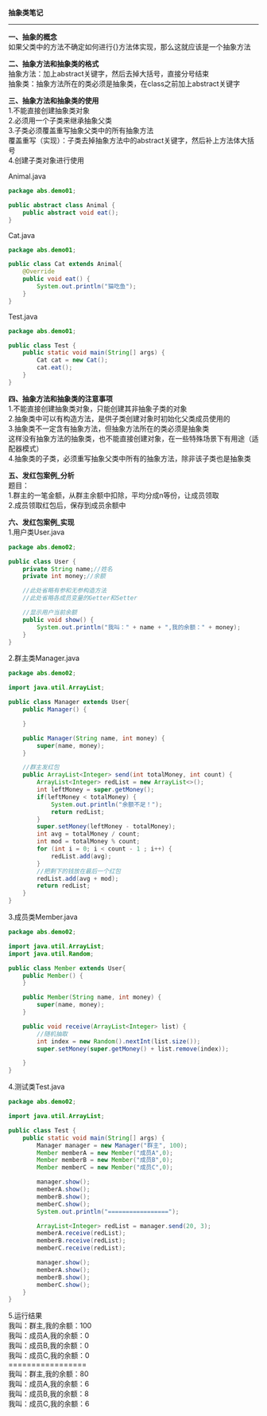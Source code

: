 **抽象类笔记**  

----------


**一、抽象的概念**  
如果父类中的方法不确定如何进行{}方法体实现，那么这就应该是一个抽象方法  

**二、抽象方法和抽象类的格式**  
抽象方法：加上abstract关键字，然后去掉大括号，直接分号结束  
抽象类：抽象方法所在的类必须是抽象类，在class之前加上abstract关键字  

**三、抽象方法和抽象类的使用**  
1.不能直接创建抽象类对象  
2.必须用一个子类来继承抽象父类  
3.子类必须覆盖重写抽象父类中的所有抽象方法  
覆盖重写（实现）：子类去掉抽象方法中的abstract关键字，然后补上方法体大括号  
4.创建子类对象进行使用  

Animal.java  

```java
package abs.demo01;

public abstract class Animal {
    public abstract void eat();
}
```

Cat.java  

```java
package abs.demo01;

public class Cat extends Animal{
    @Override
    public void eat() {
        System.out.println("猫吃鱼");
    }
}
```

Test.java  

```java
package abs.demo01;

public class Test {
    public static void main(String[] args) {
        Cat cat = new Cat();
        cat.eat();
    }
}
```

**四、抽象方法和抽象类的注意事项**  
1.不能直接创建抽象类对象，只能创建其非抽象子类的对象  
2.抽象类中可以有构造方法，是供子类创建对象时初始化父类成员使用的  
3.抽象类不一定含有抽象方法，但抽象方法所在的类必须是抽象类  
这样没有抽象方法的抽象类，也不能直接创建对象，在一些特殊场景下有用途（适配器模式）  
4.抽象类的子类，必须重写抽象父类中所有的抽象方法，除非该子类也是抽象类  

**五、发红包案例_分析**  
题目：  
1.群主的一笔金额，从群主余额中扣除，平均分成n等份，让成员领取  
2.成员领取红包后，保存到成员余额中  

**六、发红包案例_实现**  
1.用户类User.java  

```java
package abs.demo02;

public class User {
    private String name;//姓名
    private int money;//余额

    //此处省略有参和无参构造方法
    //此处省略各成员变量的Getter和Setter

    //显示用户当前余额
    public void show() {
        System.out.println("我叫：" + name + ",我的余额：" + money);
    }
}
```

2.群主类Manager.java  

```java
package abs.demo02;

import java.util.ArrayList;

public class Manager extends User{
    public Manager() {

    }

    public Manager(String name, int money) {
        super(name, money);
    }

    //群主发红包
    public ArrayList<Integer> send(int totalMoney, int count) {
        ArrayList<Integer> redList = new ArrayList<>();
        int leftMoney = super.getMoney();
        if(leftMoney < totalMoney) {
            System.out.println("余额不足！");
            return redList;
        }
        super.setMoney(leftMoney - totalMoney);
        int avg = totalMoney / count;
        int mod = totalMoney % count;
        for (int i = 0; i < count - 1 ; i++) {
            redList.add(avg);
        }
        //把剩下的钱放在最后一个红包
        redList.add(avg + mod);
        return redList;
    }
}
```

3.成员类Member.java  

```java
package abs.demo02;

import java.util.ArrayList;
import java.util.Random;

public class Member extends User{
    public Member() {
    }

    public Member(String name, int money) {
        super(name, money);
    }

    public void receive(ArrayList<Integer> list) {
        //随机抽取
        int index = new Random().nextInt(list.size());
        super.setMoney(super.getMoney() + list.remove(index));

    }
}
```

4.测试类Test.java  

```java
package abs.demo02;

import java.util.ArrayList;

public class Test {
    public static void main(String[] args) {
        Manager manager = new Manager("群主", 100);
        Member memberA = new Member("成员A",0);
        Member memberB = new Member("成员B",0);
        Member memberC = new Member("成员C",0);

        manager.show();
        memberA.show();
        memberB.show();
        memberC.show();
        System.out.println("=================");

        ArrayList<Integer> redList = manager.send(20, 3);
        memberA.receive(redList);
        memberB.receive(redList);
        memberC.receive(redList);

        manager.show();
        memberA.show();
        memberB.show();
        memberC.show();
    }
}
```

5.运行结果  
我叫：群主,我的余额：100  
我叫：成员A,我的余额：0  
我叫：成员B,我的余额：0  
我叫：成员C,我的余额：0  
\=================  
我叫：群主,我的余额：80  
我叫：成员A,我的余额：6  
我叫：成员B,我的余额：8  
我叫：成员C,我的余额：6  